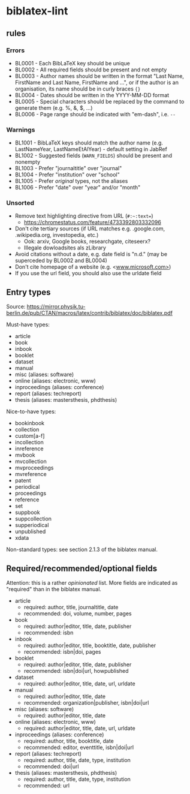 # biblatex-lint

## rules

### Errors

- BL0001 - Each BibLaTeX key should be unique
- BL0002 - All required fields should be present and not empty
- BL0003 - Author names should be written in the format "Last Name, FirstName and Last Name, FirstName and ...", or if the author is an organisation, its name should be in curly braces `{}`
- BL0004 - Dates should be written in the YYYY-MM-DD format
- BL0005 - Special characters should be replaced by the command to generate them (e.g. %, &, $, ...)
- BL0006 - Page range should be indicated with "em-dash", i.e. `--`

### Warnings

- BL1001 - BibLaTeX keys should match the author name (e.g. LastNameYear, LastNameEtAlYear) - default setting in JabRef
- BL1002 - Suggested fields (`WARN_FIELDS`) should be present and nonempty
- BL1003 - Prefer "journaltitle" over "journal"
- BL1004 - Prefer "institution" over "school"
- BL1005 - Prefer *original* types, not the aliases
- BL1006 - Prefer "date" over "year" and/or "month"

### Unsorted

- Remove text highlighting directive from URL (`#:~:text=`)
    - <https://chromestatus.com/feature/4733392803332096>
- Don't cite tertiary sources (if URL matches e.g. .google.com, .wikipedia.org, investopedia, etc.)
    - Ook: arxiv, Google books, researchgate, citeseerx?
    - Illegale dowloadsites als zLibrary
- Avoid citations without a date, e.g. date field is "n.d."  (may be superceded by BL0002 and BL0004)
- Don't cite homepage of a website (e.g. <www.microsoft.com>)
- If you use the url field, you should also use the urldate field

## Entry types

Source: <https://mirror.physik.tu-berlin.de/pub/CTAN/macros/latex/contrib/biblatex/doc/biblatex.pdf>

Must-have types:

- article
- book
- inbook
- booklet
- dataset
- manual
- misc (aliases: software)
- online (aliases: electronic, www)
- inproceedings (aliases: conference)
- report (aliases: techreport)
- thesis (aliases: mastersthesis, phdthesis)

Nice-to-have types:

- bookinbook
- collection
- custom[a-f]
- incollection
- inreference
- mvbook
- mvcollection
- mvproceedings
- mvreference
- patent
- periodical
- proceedings
- reference
- set
- suppbook
- suppcollection
- supperiodical
- unpublished
- xdata

Non-standard types: see section 2.1.3 of the biblatex manual.

## Required/recommended/optional fields

Attention: this is a rather *opinionated* list. More fields are indicated as "required" than in the biblatex manual.

- article
    - required: author, title, journaltitle, date
    - recommended: doi, volume, number, pages
- book
    - required: author|editor, title, date, publisher
    - recommended: isbn
- inbook
    - required: author|editor, title, booktitle, date, publisher
    - recommended: isbn|doi, pages
- booklet
    - required: author|editor, title, date, publisher
    - recommended: isbn|doi|url, howpublished
- dataset
    - required: author|editor, title, date, url, urldate
- manual
    - required: author|editor, title, date
    - recommended: organization|publisher, isbn|doi|url
- misc (aliases: software)
    - required: author|editor, title, date
- online (aliases: electronic, www)
    - required: author|editor, title, date, url, urldate
- inproceedings (aliases: conference)
    - required: author, title, booktitle, date
    - recommended: editor, eventtitle, isbn|doi|url
- report (aliases: techreport)
    - required: author, title, date, type, institution
    - recommended: doi|url
- thesis (aliases: mastersthesis, phdthesis)
    - required: author, title, date, type, institution
    - recommended: url
